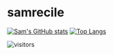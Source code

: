 # samrecile

[![Sam's GitHub stats](https://github-readme-stats.vercel.app/api?username=samrecile)](https://github.com/samrecile/samrecile/blob/main/README.md)                              [![Top Langs](https://github-readme-stats.vercel.app/api/top-langs/?username=anuraghazra)](https://github.com/samrecile/samrecile/blob/main/README.md)

![visitors](https://visitor-badge.glitch.me/badge?page_id=${samrecile}.${samrecile})
